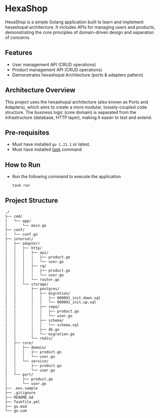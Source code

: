 # HexaShop

HexaShop is a simple Golang application built to learn and implement hexashopal architecture. It includes APIs for managing users and products, demonstrating the core principles of domain-driven design and separation of concerns.

## Features

- User management API (CRUD operations)
- Product management API (CRUD operations)
- Demonstrates hexashopal Architecture (ports & adapters pattern)

## Architecture Overview

This project uses the hexashopal architecture (also known as Ports and Adapters), which aims to create a more modular, loosely-coupled code structure. The business logic (core domain) is separated from the infrastructure (database, HTTP layer), making it easier to test and extend.

## Pre-requisites

- Must have installed `go 1.21.1` or latest.
- Must have installed [task](https://taskfile.dev/installation/) command

## How to Run

- Run the following command to execute the application

    ```bash
    task run
    ```

## Project Structure

```bash
./
├── cmd/
│   └── app/
│       └── main.go
├── conf/
│   └── conf.go
├── internal/
│   ├── adapter/
│   │   ├── http/
│   │   │   ├── api/
│   │   │   │   ├── product.go
│   │   │   │   └── user.go
│   │   │   ├── rq/
│   │   │   │   ├── product.go
│   │   │   │   └── user.go
│   │   │   └── router.go
│   │   └── storage/
│   │       ├── postgres/
│   │       │   ├── migration/
│   │       │   │   ├── 000001_init.down.sql
│   │       │   │   └── 000001_init.up.sql
│   │       │   ├── repo/
│   │       │   │   ├── product.go
│   │       │   │   └── user.go
│   │       │   ├── schema/
│   │       │   │   └── schema.sql
│   │       │   ├── db.go
│   │       │   └── migration.go
│   │       └── redis/
│   ├── core/
│   │   ├── domain/
│   │   │   ├── product.go
│   │   │   └── user.go
│   │   └── service/
│   │       ├── product.go
│   │       └── user.go
│   └── port/
│       ├── product.go
│       └── user.go
├── .env.sample
├── .gitignore
├── README.md
├── Taskfile.yml
├── go.mod
└── go.sum
```
